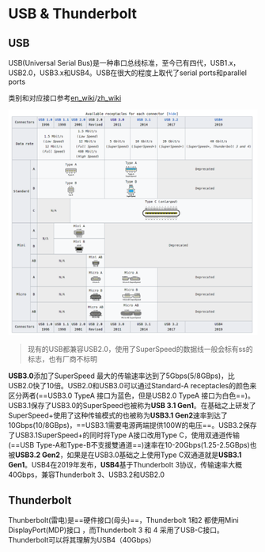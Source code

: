 # USB & Thunderbolt

## USB

USB(Universal Serial Bus)是一种串口总线标准，至今已有四代，USB1.x，USB2.0，USB3.x和USB4。USB在很大的程度上取代了serial ports和parallel ports

类别和对应接口参考[en_wiki](https://en.wikipedia.org/wiki/USB)/[zh_wiki](https://zh.wikipedia.org/wiki/USB)

![2021-06-16_01-51](https://github.com/dhay3/image-repo/raw/master/20210601/2021-06-16_01-51.4ebzycmsxo60.png)

> 现有的USB都兼容USB2.0，使用了SuperSpeed的数据线一般会标有ss的标志，也有厂商不标明

**USB3.0**添加了SuperSpeed 最大的传输速率达到了5Gbps(5/8GBps)，比USB2.0快了10倍。USB2.0和USB3.0可以通过Standard-A receptacles的颜色来区分两者(==USB3.0 TypeA 接口为蓝色，但是USB2.0 TypeA 接口为白色==)。USB3.1保存了USB3.0的SuperSpeed也被称为**USB 3.1 Gen1**。在基础之上研发了SuperSpeed+使用了这种传输模式的也被称为**USB3.1 Gen2**速率到达了10Gbps(10/8GBps)，==USB3.1需要电源两端提供100W的电压==。USB3.2保存了USB3.1SuperSpeed+的同时将Type A接口改用Type C，使用双通道传输(==USB Type-A和Type-B不支援雙通道==)速率在10-20Gbps(1.25-2.5GBps)也被**USB3.2 Gen2**，如果是在USB3.0基础之上使用Type C双通道就是**USB3.1 Gen1**。USB4在2019年发布，**USB4**基于Thunderbolt 3协议，传输速率大概40Gbps，兼容Thunderbolt 3、USB3.2和USB2.0

## Thunderbolt

Thunberbolt(雷电)是==硬件接口(母头)==，Thunderbolt 1和2 都使用Mini DisplayPort(MDP)接口 ，而Thunderbolt 3 和 4 采用了USB-C接口。Thunderbolt可以将其理解为USB4（40Gbps）

